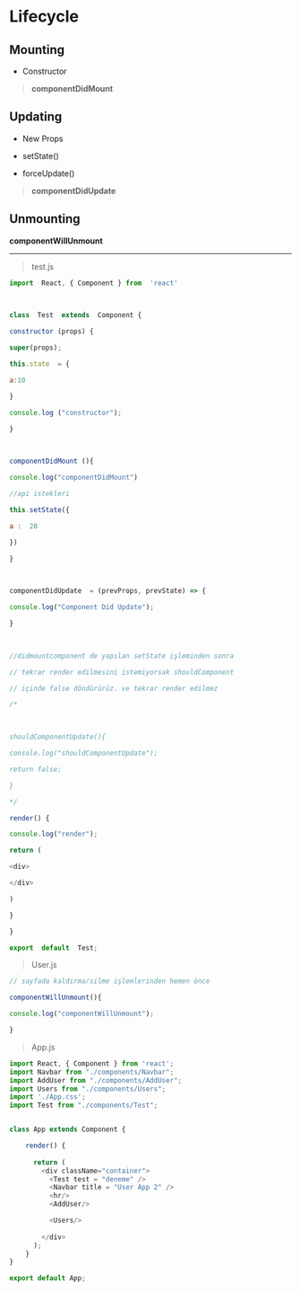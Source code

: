 # Lifecycle

  

## Mounting

  * Constructor

  

> <b> componentDidMount </b>
  

## Updating

  

* New Props

*  setState()

* forceUpdate()

> <b> componentDidUpdate </b>
  

## Unmounting

  

<b> componentWillUnmount </b>

---

> test.js

```js
import  React, { Component } from  'react'

  

class  Test  extends  Component {

constructor (props) {

super(props);

this.state  = {

a:10

}

console.log ("constructor");

}

  

componentDidMount (){

console.log("componentDidMount")

//api istekleri

this.setState({

a :  20

})

}

  

componentDidUpdate  = (prevProps, prevState) => {

console.log("Component Did Update");

}

  

//didmountcomponent de yapılan setState işleminden sonra

// tekrar render edilmesini istemiyorsak shouldComponent

// içinde false döndürürüz. ve tekrar render edilmez

/*

  

shouldComponentUpdate(){

console.log("shouldComponentUpdate");

return false;

}

*/

render() {

console.log("render");

return (

<div>

</div>

)

}

}

export  default  Test;
```

> User.js

```js
// sayfada kaldırma/silme işlemlerinden hemen önce

componentWillUnmount(){

console.log("componentWillUnmount");

}
```

> App.js

```js
import React, { Component } from 'react';
import Navbar from "./components/Navbar";
import AddUser from "./components/AddUser";
import Users from "./components/Users";
import './App.css';
import Test from "./components/Test";


class App extends Component {

    render() {
      
      return (
        <div className="container">
          <Test test = "deneme" />
          <Navbar title = "User App 2" />
          <hr/>
          <AddUser/>

          <Users/>
          
        </div>
      );
    }
}

export default App;
```
